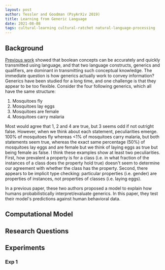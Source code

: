 ```yaml
---
layout: post
author: Tessler and Goodman (PsyArXiv 2019)
title: Learning from Generic Language
date: 2021-08-08
tags: cultural-learning cultural-ratchet natural-language-processing
---
```


## Background

[Previous work](../_kernel_papers/chopra_cogsci_2019_first_crank_cultural_ratchet.md) showed
that boolean concepts can be accurately and quickly transmitted using language, and that two language
constructs, generics and qualifiers, are dominant in transmitting such conceptual knowledge. The immediate
question is how generics actually work to convey information? Generics have been studied for a long time,
and one challenge is that they appear to be too flexible. Consider the four following generics,
which all have the same structure:

1. Mosquitoes fly
2. Mosquitoes lay eggs
3. Mosquitoes are female
4. Mosquitoes carry malaria

Most would agree that 1, 2 and 4 are true, but 3 seems odd if not outright false.
However, when we think about each statement, peculiarities emerge. 100% of mosquitoes fly whereas <1% of mosquitoes
carry malaria, but both statements seem true, whereas the exact same
percentage (50%) of mosquitoes lay eggs and are female but we think of laying eggs as true but being female as false.
I think these examples show at least two peculiarities.
First, how prevalent a property is for a class (i.e. in what fraction of the instances of a class does the 
property hold true) doesn't seem to determine our agreement with whether the class has the property. Second,
there appears to be implicit type checking: particular properties (i.e. gender) are properties of instances,
not properties of classes (i.e. laying eggs).

In a previous paper, these two authors proposed a model to explain how humans probabilistically 
interpret/evaluate generics. In this paper, they test their model's predictions against human behavioral data. 

## Computational Model



## Research Questions

## Experiments

### Exp 1
